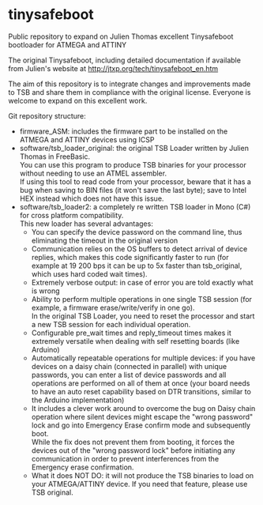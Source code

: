 # tinysafeboot
Public repository to expand on Julien Thomas excellent Tinysafeboot bootloader for ATMEGA and ATTINY

The original Tinysafeboot, including detailed documentation if available from Julien's website at http://jtxp.org/tech/tinysafeboot_en.htm

The aim of this repository is to integrate changes and improvements made to TSB and share them in compliance with the original license.
Everyone is welcome to expand on this excellent work.

<p>Git repository structure:</p>
<ul>
<li>firmware_ASM: includes the firmware part to be installed on the ATMEGA and ATTINY devices using ICSP</li>
<li>software/tsb_loader_original: the original TSB Loader written by Julien Thomas in FreeBasic.<br/>
You can use this program to produce TSB binaries for your processor without needing to use an ATMEL assembler.<br/>
If using this tool to read code from your processor, beware that it has a bug when saving to BIN files 
(it won't save the last byte); save to Intel HEX instead which does not have this issue.</li>
<li>software/tsb_loader2: a completely re written TSB loader in Mono (C#) for cross platform compatibility.<br/>
This new loader has several advantages:
<ul><li>You can specify the device password on the command line, thus eliminating the timeout in the original version</li>
<li>Communication relies on the OS buffers to detect arrival of device replies, which makes this code significantly faster
to run (for example at 19 200 bps it can be up to 5x faster than tsb_original, which uses hard coded wait times).
<li>Extremely verbose output: in case of error you are told exactly what is wrong
<li>Ability to perform multiple operations in one single TSB session (for example, a firmware erase/write/verify in one go).<br/>
In the original TSB Loader, you need to reset the processor and start a new TSB session for each individual operation.</li>
<li>Configurable pre_wait times and reply_timeout times makes it extremely versatile when dealing with self resetting boards (like Arduino)</li>
<li>Automatically repeatable operations for multiple devices: if you have devices on a daisy chain (connected in parallel) with unique passwords,
you can enter a list of device passwords and all operations are performed on all of them at once (your board needs to have an auto reset capability
based on DTR transitions, similar to the Arduino implementation)</li>
<li>It includes a clever work around to overcome the bug on Daisy chain operation where silent devices might escape the "wrong password" lock
and go into Emergency Erase confirm mode and subsequently boot.<br/>
While the fix does not prevent them from booting, it forces the devices out of the "wrong password lock" before initiating any communication
in order to prevent interferences from the Emergency erase confirmation.</li>
<li>What it does NOT DO: it will not produce the TSB binaries to load on your ATMEGA/ATTINY device. If you need that feature, please use TSB original.</li>
</ul>
</ul>
